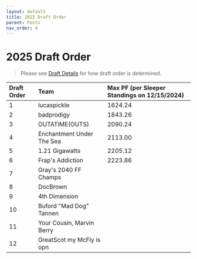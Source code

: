 ```yaml
---
layout: default
title: 2025 Draft Order
parent: Posts
nav_order: 4
---
```

# 2025 Draft Order

> Please see [Draft Details](https://draftforthefuture.github.io/League/Draft.html#draft-order) for how draft order is determined.

| Draft Order | Team | Max PF (per Sleeper Standings on 12/15/2024) |
|:-------------|:------------------|:------------------|
| 1 | lucaspickle | 1624.24 |
| 2 | badprodigy | 1843.26 |
| 3 | OUTATIME(OUTS) | 2090.24 |
| 4 | Enchantment Under The Sea | 2113.00 |
| 5 | 1.21 Gigawatts | 2205.12 |
| 6 | Frap's Addiction | 2223.86 |
| 7 | Gray's 2040 FF Champs | |
| 8 | DocBrown |  |
| 9 | 4th Dimension |  |
| 10 | Buford "Mad Dog" Tannen |  |
| 11 | Your Cousin, Marvin Berry |  |
| 12 | GreatScot my McFly is opn | |
